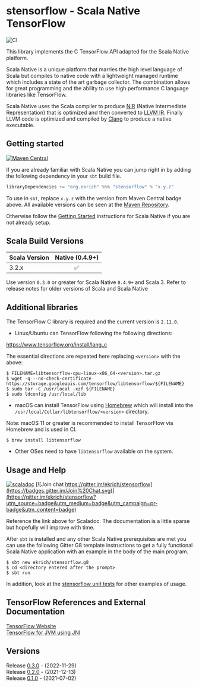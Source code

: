 # stensorflow - Scala Native TensorFlow
![CI](https://github.com/ekrich/stensorflow/workflows/CI/badge.svg)

This library implements the C TensorFlow API adapted for the Scala Native platform.

Scala Native is a unique platform that
marries the high level language of Scala but compiles to native code with a
lightweight managed runtime which includes a state of the art garbage collector.
The combination allows for great programming and the ability to use high
performance C language libraries like TensorFlow.

Scala Native uses the Scala compiler to produce
[NIR](https://scala-native.readthedocs.io/en/latest/contrib/nir.html)
(Native Intermediate Representation) that is optimized and then
converted to [LLVM IR](http://llvm.org/). Finally LLVM code is optimized
and compiled by [Clang](http://clang.llvm.org/) to produce a native executable.

## Getting started
[![Maven Central](https://img.shields.io/maven-central/v/org.ekrich/stensorflow_native0.4_3.svg)](https://maven-badges.herokuapp.com/maven-central/org.ekrich/stensorflow_native0.4_3)

If you are already familiar with Scala Native you can jump right in by adding the following dependency in your `sbt` build file.

```scala
libraryDependencies += "org.ekrich" %%% "stensorflow" % "x.y.z"
```

To use in `sbt`, replace `x.y.z` with the version from Maven Central badge above.
All available versions can be seen at the [Maven Repository](https://mvnrepository.com/artifact/org.ekrich/stensorflow).

Otherwise follow the [Getting Started](https://scala-native.readthedocs.io/en/latest/user/setup.html)
instructions for Scala Native if you are not already setup.

## Scala Build Versions

| Scala Version          | Native (0.4.9+)       |
| ---------------------- | :-------------------: |
| 3.2.x                  |          ✅           |

Use version `0.3.0` or greater for Scala Native `0.4.9+` and Scala 3.
Refer to release notes for older versions of Scala and Scala Native

## Additional libraries

The TensorFlow C library is required and the current version is `2.11.0`.

* Linux/Ubuntu can TensorFlow following the following directions:

https://www.tensorflow.org/install/lang_c

The essential directions are repeated here replacing `<version>` with the above:

```
$ FILENAME=libtensorflow-cpu-linux-x86_64-<version>.tar.gz
$ wget -q --no-check-certificate https://storage.googleapis.com/tensorflow/libtensorflow/${FILENAME}
$ sudo tar -C /usr/local -xzf ${FILENAME}
$ sudo ldconfig /usr/local/lib
```

* macOS can install TensorFlow using [Homebrew](https://formulae.brew.sh/formula/libtensorflow) 
which will install into the `/usr/local/Cellar/libtensorflow/<version>` directory.

Note: macOS 11 or greater is recommended to install TensorFlow via
Homebrew and is used in CI.

```
$ brew install libtensorflow
```

* Other OSes need to have `libtensorflow` available on the system.

## Usage and Help
[![scaladoc](https://www.javadoc.io/badge/org.ekrich/stensorflow_native0.4_3.svg?label=scaladoc)](https://www.javadoc.io/doc/org.ekrich/stensorflow_native0.4_3)
[![Join chat https://gitter.im/ekrich/stensorflow](https://badges.gitter.im/Join%20Chat.svg)](https://gitter.im/ekrich/stensorflow?utm_source=badge&utm_medium=badge&utm_campaign=pr-badge&utm_content=badge)

Reference the link above for Scaladoc. The documentation is a little sparse but hopefully will improve with time.

After `sbt` is installed and any other Scala Native prerequisites are met you can use the following Gitter G8 template instructions to get a fully functional Scala Native application with an example in the body of the main program.

```
$ sbt new ekrich/stensorflow.g8
$ cd <directory entered after the prompt>
$ sbt run
```

In addition, look at the [stensorflow unit tests](https://github.com/ekrich/stensorflow/blob/main/stensorflow/src/test/scala/org/ekrich/tensorflow/unsafe/TensorflowTest.scala) for other examples of usage.

## TensorFlow References and External Documentation

[TensorFlow Website](https://www.tensorflow.org/)<br/>
[TensorFlow for JVM using JNI](http://platanios.org/tensorflow_scala/)

## Versions

Release [0.3.0](https://github.com/ekrich/tensorflow/releases/tag/v0.3.0) - (2022-11-29)<br/>
Release [0.2.0](https://github.com/ekrich/tensorflow/releases/tag/v0.2.0) - (2021-12-13)<br/>
Release [0.1.0](https://github.com/ekrich/tensorflow/releases/tag/v0.1.0) - (2021-07-02)<br/>

